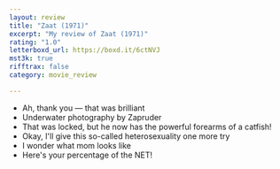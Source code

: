 ```yaml
---
layout: review
title: "Zaat (1971)"
excerpt: "My review of Zaat (1971)"
rating: "1.0"
letterboxd_url: https://boxd.it/6ctNVJ
mst3k: true
rifftrax: false
category: movie_review

---
```


* Ah, thank you — that was brilliant
* Underwater photography by Zapruder
* That was locked, but he now has the powerful forearms of a catfish!
* Okay, I'll give this so-called heterosexuality one more try
* I wonder what mom looks like
* Here's your percentage of the NET!